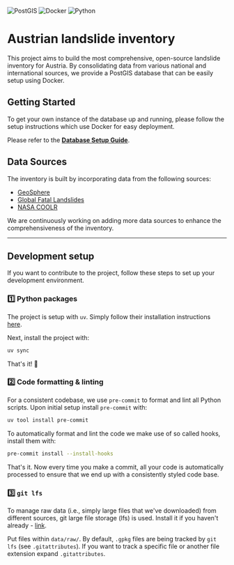 ![PostGIS](https://img.shields.io/badge/PostGIS-3840A0?style=for-the-badge&logo=postgresql&logoColor=white)
![Docker](https://img.shields.io/badge/Docker-2496ED?style=for-the-badge&logo=docker&logoColor=white)
![Python](https://img.shields.io/badge/python-3670A0?style=for-the-badge&logo=python&logoColor=white)

# Austrian landslide inventory

This project aims to build the most comprehensive, open-source landslide 
inventory for Austria. By consolidating data from various national and 
international sources, we provide a PostGIS database that can be easily setup 
using Docker.

## Getting Started

To get your own instance of the database up and running, please follow the 
setup instructions which use Docker for easy deployment.

Please refer to the [**Database Setup Guide**](./alembic/README.md).

## Data Sources

The inventory is built by incorporating data from the following sources:

- [GeoSphere](https://data.inspire.gv.at/d69f276f-24b4-4c16-aed7-349135921fa1)
- [Global Fatal Landslides](https://www.arcgis.com/home/item.html?id=7c9397b261aa436ebfbc41396bd96d06)
- [NASA COOLR](https://maps.nccs.nasa.gov/arcgis/apps/MapAndAppGallery/index.html?appid=574f26408683485799d02e857e5d9521)

We are continuously working on adding more data sources to enhance the
comprehensiveness of the inventory.

---

## Development setup

If you want to contribute to the project, follow these steps to set up your 
development environment.

### 1️⃣ Python packages 

The project is setup with `uv`. Simply follow their installation instructions
[here](https://docs.astral.sh/uv/#installation).

Next, install the project with:

```bash
uv sync
```

That's it! 🚀

### 2️⃣ Code formatting & linting

For a consistent codebase, we use `pre-commit` to format and lint all
Python scripts. Upon initial setup install `pre-commit` with:

```bash
uv tool install pre-commit
```

To automatically format and lint the code we make use of so called hooks, 
install them with:

```bash
pre-commit install --install-hooks
```

That's it. Now every time you make a commit, all your code is automatically
processed to ensure that we end up with a consistently styled code base.

### 3️⃣ `git lfs`

To manage raw data (i.e., simply large files that we've downloaded)
from different sources, git large file storage (lfs) is used. Install it if you
haven't already - [link](https://git-lfs.com/).

Put files within `data/raw/`. By default, `.gpkg` files are being tracked by
`git lfs` (see `.gitattributes`). If you want to track a specific file or 
another file extension expand `.gitattributes`.
